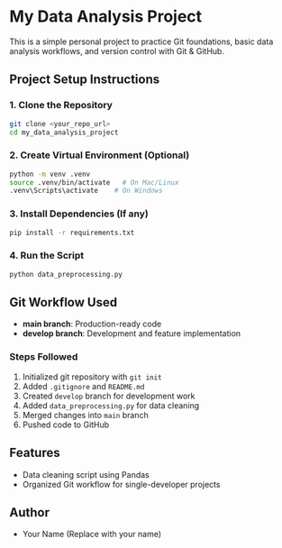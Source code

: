 # My Data Analysis Project

This is a simple personal project to practice Git foundations, basic data analysis workflows, and version control with Git & GitHub.

## Project Setup Instructions

### 1. Clone the Repository
```bash
git clone <your_repo_url>
cd my_data_analysis_project
```

### 2. Create Virtual Environment (Optional)
```bash
python -m venv .venv
source .venv/bin/activate   # On Mac/Linux
.venv\Scripts\activate    # On Windows
```

### 3. Install Dependencies (If any)
```bash
pip install -r requirements.txt
```

### 4. Run the Script
```bash
python data_preprocessing.py
```

## Git Workflow Used
- **main branch**: Production-ready code
- **develop branch**: Development and feature implementation

### Steps Followed
1. Initialized git repository with `git init`
2. Added `.gitignore` and `README.md`
3. Created `develop` branch for development work
4. Added `data_preprocessing.py` for data cleaning
5. Merged changes into `main` branch
6. Pushed code to GitHub

## Features
- Data cleaning script using Pandas
- Organized Git workflow for single-developer projects

## Author
- Your Name (Replace with your name)
